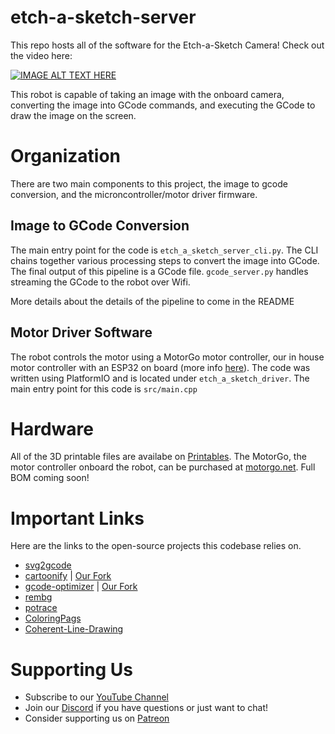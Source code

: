 # etch-a-sketch-server
This repo hosts all of the software for the Etch-a-Sketch Camera! Check out the video here:

[![IMAGE ALT TEXT HERE](https://img.youtube.com/vi/iQhhutAanu0/0.jpg)](https://www.youtube.com/watch?v=iQhhutAanu0)

This robot is capable of taking an image with the onboard camera, converting the image into GCode commands, and executing the GCode to draw the image on the screen. 

# Organization
There are two main components to this project, the image to gcode conversion, and the microncontroller/motor driver firmware.

## Image to GCode Conversion
The main entry point for the code is `etch_a_sketch_server_cli.py`. The CLI chains together various processing steps to convert the image into GCode. The final output of this pipeline is a GCode file. `gcode_server.py` handles streaming the GCode to the robot over Wifi. 

More details about the details of the pipeline to come in the README

## Motor Driver Software
The robot controls the motor using a MotorGo motor controller, our in house motor controller with an ESP32 on board (more info [here](motorgo.net)). The code was written using PlatformIO and is located under `etch_a_sketch_driver`. The main entry point for this code is `src/main.cpp`

# Hardware
All of the 3D printable files are availabe on [Printables](https://www.printables.com/model/884473-every-flavor-robotics-etch-a-sketch-camera). The MotorGo, the motor controller onboard the robot, can be purchased at [motorgo.net](motorgo.net). Full BOM coming soon!

# Important Links

Here are the links to the open-source projects this codebase relies on.
* [svg2gcode](https://github.com/sameer/svg2gcode)
* [cartoonify](https://github.com/ahmedbesbes/cartoonify) | [Our Fork](https://github.com/Every-Flavor-Robotics/cartoonify)
* [gcode-optimizer](https://github.com/andrewhodel/gcode-optimizer) | [Our Fork](https://github.com/Every-Flavor-Robotics/gcode-optimizer)
* [rembg](https://github.com/danielgatis/rembg)
* [potrace](https://github.com/danielgatis/rembg)
* [ColoringPags](https://github.com/eurashin/ColoringPags)
* [Coherent-Line-Drawing](https://github.com/SSARCandy/Coherent-Line-Drawing)

# Supporting Us
* Subscribe to our [YouTube Channel](https://www.youtube.com/@EveryFlavorRobot)
* Join our [Discord](https://discord.gg/exDWKb4kwd) if you have questions or just want to chat!
* Consider supporting us on [Patreon](https://www.patreon.com/EveryFlavorRobot)
